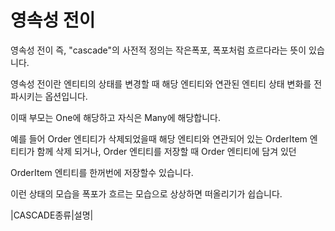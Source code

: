 영속성 전이
=====

영속성 전이 즉, "cascade"의 사전적 정의는 작은폭포, 폭포처럼 흐르다라는 뜻이 있습니다.

영속성 전이란 엔티티의 상태를 변경할 때 해당 엔티티와 연관된 엔티티 상태 변화를 전파시키는 옵션입니다.

이때 부모는 One에 해당하고 자식은 Many에 해당합니다.

예를 들어 Order 엔티티가 삭제되었을때 해당 엔티티와 연관되어 있는 OrderItem 엔티티가 함께 삭제 되거나, Order 엔티티를 저장할 때 Order 엔티티에 담겨 있던

OrderItem 엔티티를 한꺼번에 저장할수 있습니다.

이런 상태의 모습을 폭포가 흐르는 모습으로 상상하면 떠올리기가 쉽습니다.


|CASCADE종류|설명|
